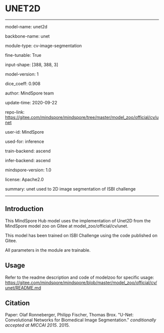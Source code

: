 # UNET2D

---

model-name: unet2d

backbone-name: unet

module-type: cv-image-segmentation

fine-tunable: True

input-shape: [388, 388, 3]

model-version: 1

dice_coeff: 0.908

author: MindSpore team

update-time: 2020-09-22

repo-link: <https://gitee.com/mindspore/mindspore/tree/master/model_zoo/official/cv/unet>

user-id: MindSpore

used-for: inference

train-backend: ascend

infer-backend: ascend

mindspore-version: 1.0

license: Apache2.0

summary: unet used to 2D image segmentation of ISBI challenge

---

## Introduction

This MindSpore Hub model uses the implementation of Unet2D from the MindSpore model zoo on Gitee at model_zoo/official/cv/unet.

This model has been trained on ISBI Challenge using the code published on Gitee.

All parameters in the module are trainable.

## Usage

Refer to the readme description and code of modelzoo for specific usage:
<https://gitee.com/mindspore/mindspore/blob/master/model_zoo/official/cv/unet/README.md>

## Citation

Paper: Olaf Ronneberger, Philipp Fischer, Thomas Brox. "U-Net: Convolutional Networks for Biomedical Image Segmentation." *conditionally accepted at MICCAI 2015*. 2015.

